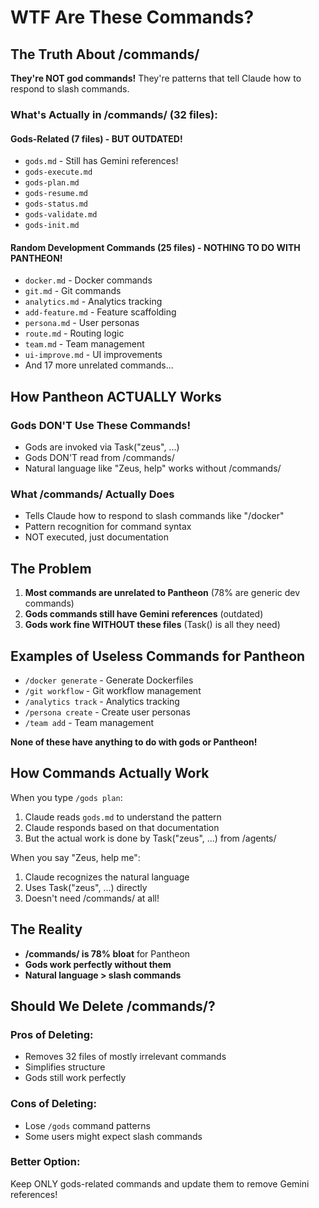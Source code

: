 # WTF Are These Commands?

## The Truth About /commands/

**They're NOT god commands!** They're patterns that tell Claude how to respond to slash commands.

### What's Actually in /commands/ (32 files):

#### Gods-Related (7 files) - BUT OUTDATED!
- `gods.md` - Still has Gemini references! 
- `gods-execute.md`
- `gods-plan.md`
- `gods-resume.md`
- `gods-status.md`
- `gods-validate.md`
- `gods-init.md`

#### Random Development Commands (25 files) - NOTHING TO DO WITH PANTHEON!
- `docker.md` - Docker commands
- `git.md` - Git commands
- `analytics.md` - Analytics tracking
- `add-feature.md` - Feature scaffolding
- `persona.md` - User personas
- `route.md` - Routing logic
- `team.md` - Team management
- `ui-improve.md` - UI improvements
- And 17 more unrelated commands...

## How Pantheon ACTUALLY Works

### Gods DON'T Use These Commands!
- Gods are invoked via Task("zeus", ...) 
- Gods DON'T read from /commands/
- Natural language like "Zeus, help" works without /commands/

### What /commands/ Actually Does
- Tells Claude how to respond to slash commands like "/docker"
- Pattern recognition for command syntax
- NOT executed, just documentation

## The Problem

1. **Most commands are unrelated to Pantheon** (78% are generic dev commands)
2. **Gods commands still have Gemini references** (outdated)
3. **Gods work fine WITHOUT these files** (Task() is all they need)

## Examples of Useless Commands for Pantheon

- `/docker generate` - Generate Dockerfiles
- `/git workflow` - Git workflow management
- `/analytics track` - Analytics tracking
- `/persona create` - Create user personas
- `/team add` - Team management

**None of these have anything to do with gods or Pantheon!**

## How Commands Actually Work

When you type `/gods plan`:
1. Claude reads `gods.md` to understand the pattern
2. Claude responds based on that documentation
3. But the actual work is done by Task("zeus", ...) from /agents/

When you say "Zeus, help me":
1. Claude recognizes the natural language
2. Uses Task("zeus", ...) directly
3. Doesn't need /commands/ at all!

## The Reality

- **/commands/ is 78% bloat** for Pantheon
- **Gods work perfectly without them**
- **Natural language > slash commands**

## Should We Delete /commands/?

### Pros of Deleting:
- Removes 32 files of mostly irrelevant commands
- Simplifies structure
- Gods still work perfectly

### Cons of Deleting:
- Lose `/gods` command patterns
- Some users might expect slash commands

### Better Option:
Keep ONLY gods-related commands and update them to remove Gemini references!